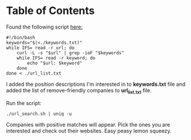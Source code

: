 
# Table of Contents



Found the following script [here:](https://stackoverflow.com/questions/39584842/using-bash-to-curl-a-website-and-grep-for-keywords)

    #!/bin/bash
    keywords="$(<./keywords.txt)"
    while IFS= read -r url; do
        curl -L -s "$url" | grep -ioF "$keywords"
    	while IFS= read -r keyword; do
    	    echo "$url: $keyword"
    	done
    done < ./url_list.txt

I added the position descriptions I'm interested in to **keywords.txt** file and added the list of remove-friendly companies to **url<sub>list.txt</sub>** file.

Run the script:

    ./url_search.sh | uniq -u

Companies with positive matches will appear. Pick the ones you are interested and check out their websites. Easy peasy lemon squeezy.

